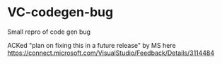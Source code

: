# VC-codegen-bug
Small repro of code gen bug

ACKed "plan on fixing this in a future release" by MS here https://connect.microsoft.com/VisualStudio/Feedback/Details/3114484
